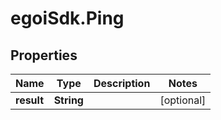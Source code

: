 # egoiSdk.Ping

## Properties
Name | Type | Description | Notes
------------ | ------------- | ------------- | -------------
**result** | **String** |  | [optional] 


